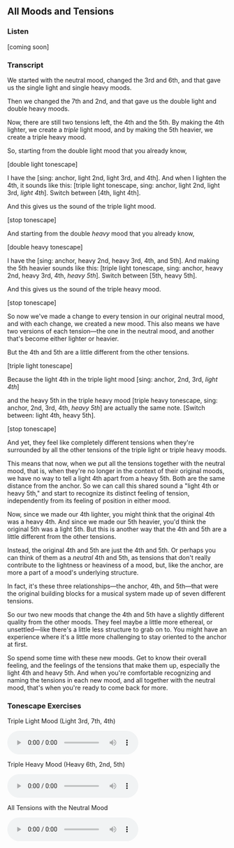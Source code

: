 ## All Moods and Tensions



### Listen



[coming soon]



### Transcript

We started with the neutral mood, changed the 3rd and 6th, and that gave us the single light and single heavy moods.

Then we changed the 7th and 2nd, and that gave us the double light and double heavy moods.

Now, there are still two tensions left, the 4th and the 5th. By making the 4th lighter, we create a *triple* light mood, and by making the 5th heavier, we create a triple heavy mood.

So, starting from the double light mood that you already know,

[double light tonescape]

I have the [sing: anchor, light 2nd, light 3rd, and 4th]. And when I lighten the 4th, it sounds like this: [triple light tonescape, sing: anchor, light 2nd, light 3rd, *light 4th*]. Switch between [4th, light 4th].

And this gives us the sound of the triple light mood.

[stop tonescape]

And starting from the double *heavy* mood that you already know,

[double heavy tonescape]

I have the [sing: anchor, heavy 2nd, heavy 3rd, 4th, and 5th]. And making the 5th heavier sounds like this: [triple light tonescape, sing: anchor, heavy 2nd, heavy 3rd, 4th, *heavy 5th*]. Switch between [5th, heavy 5th].

And this gives us the sound of the triple heavy mood.

[stop tonescape]

So now we've made a change to every tension in our original neutral mood, and with each change, we created a new mood. This also means we have two versions of each tension&mdash;the one in the neutral mood, and another that's become either lighter or heavier.

But the 4th and 5th are a little different from the other tensions. 

[triple light tonescape]

Because the light 4th in the triple light mood [sing: anchor, 2nd, 3rd, *light 4th*]

and the heavy 5th in the triple heavy mood [triple heavy tonescape, sing: anchor, 2nd, 3rd, 4th, *heavy 5th*] are actually the same note. [Switch between: light 4th, heavy 5th].

[stop tonescape]

And yet, they feel like completely different tensions when they're surrounded by all the other tensions of the triple light or triple heavy moods. 

This means that now, when we put all the tensions together with the neutral mood, that is, when they're no longer in the context of their original moods, we have no way to tell a light 4th apart from a heavy 5th. Both are the same distance from the anchor. So we can call this shared sound a "light 4th or heavy 5th," and start to recognize its distinct feeling of tension, independently from its feeling of position in either mood.

Now, since we made our 4th lighter, you might think that the original 4th was a heavy 4th. And since we made our 5th heavier, you'd think the original 5th was a light 5th. But this is another way that the 4th and 5th are a little different from the other tensions.

Instead, the original 4th and 5th are just the 4th and 5th. Or perhaps you can think of them as a *neutral* 4th and 5th, as tensions that don't really contribute to the lightness or heaviness of a mood, but, like the anchor, are more a part of a mood's underlying structure. 

In fact, it's these three relationships&mdash;the anchor, 4th, and 5th&mdash;that were the original building blocks for a musical system made up of seven different tensions. 

So our two new moods that change the 4th and 5th have a slightly different quality from the other moods. They feel maybe a little more ethereal, or unsettled&mdash;like there's a little less structure to grab on to. You might have an experience where it's a little more challenging to stay oriented to the anchor at first.

So spend some time with these new moods. Get to know their overall feeling, and the feelings of the tensions that make them up, especially the light 4th and heavy 5th. And when you're comfortable recognizing and naming the tensions in each new mood, and all together with the neutral mood, that's when you're ready to come back for more.



### Tonescape Exercises

Triple Light Mood (Light 3rd, 7th, 4th)

<audio controls src="../media/tonescapes_19.mp3"></audio>



Triple Heavy Mood (Heavy 6th, 2nd, 5th)

<audio controls src="../media/tonescapes_20.mp3"></audio>



All Tensions with the Neutral Mood

<audio controls src="../media/tonescapes_21.mp3"></audio>
